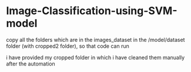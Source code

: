 # Image-Classification-using-SVM-model

copy all the folders which are in the images_dataset in the /model/dataset folder (with cropped2 folder), so that code can run 

i have provided my cropped folder in which i have cleaned them manually after the automation 
